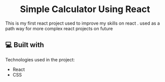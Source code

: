 <h1 align="center" id="title">Simple Calculator Using React</h1>

<p id="description">This is my first react project used to improve my skills on react . used as a path way for more complex react projects on future</p>

  
  
<h2>💻 Built with</h2>

Technologies used in the project:

*   React
*   CSS
